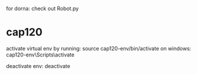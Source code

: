 for dorna: check out Robot.py

# cap120
activate virtual env by running: source cap120-env/bin/activate
on windows: cap120-env\Scripts\activate

deactivate env: deactivate
